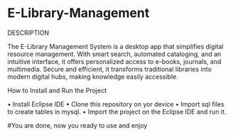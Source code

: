 # E-Library-Management

DESCRIPTION

The E-Library Management System is a desktop app that simplifies digital resource management. With smart search, automated cataloging, and an intuitive interface, it offers personalized access to e-books, journals, and multimedia. Secure and efficient, it transforms traditional libraries into modern digital hubs, making knowledge easily accessible.

How to Install and Run the Project

• Install Eclipse IDE
• Clone this repository on yor device
• Import sql files to create tables in mysql.
• Import the project on the Eclipse IDE and run it.

#You are done, now you ready to use and enjoy
